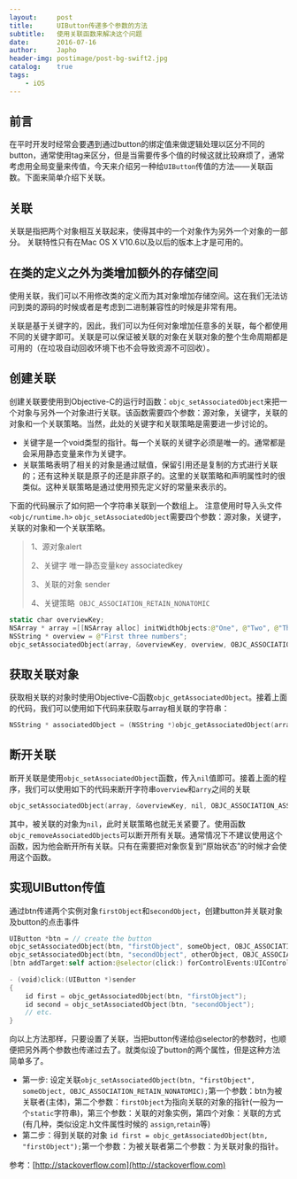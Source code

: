 ```yaml
---
layout:     post
title:      UIButton传递多个参数的方法
subtitle:   使用关联函数来解决这个问题
date:       2016-07-16
author:     Japho
header-img: postimage/post-bg-swift2.jpg
catalog:    true
tags:
    - iOS
---
```


## 前言

在平时开发时经常会要遇到通过button的绑定值来做逻辑处理以区分不同的button，通常使用tag来区分，但是当需要传多个值的时候这就比较麻烦了，通常考虑用全局变量来传值，今天来介绍另一种给`UIButton`传值的方法——关联函数。下面来简单介绍下关联。

## 关联

关联是指把两个对象相互关联起来，使得其中的一个对象作为另外一个对象的一部分。
关联特性只有在Mac OS X V10.6以及以后的版本上才是可用的。

## 在类的定义之外为类增加额外的存储空间

使用关联，我们可以不用修改类的定义而为其对象增加存储空间。这在我们无法访问到类的源码的时候或者是考虑到二进制兼容性的时候是非常有用。

关联是基于关键字的，因此，我们可以为任何对象增加任意多的关联，每个都使用不同的关键字即可。关联是可以保证被关联的对象在关联对象的整个生命周期都是可用的（在垃圾自动回收环境下也不会导致资源不可回收）。

## 创建关联

创建关联要使用到Objective-C的运行时函数：`objc_setAssociatedObject`来把一个对象与另外一个对象进行关联。该函数需要四个参数：源对象，关键字，关联的对象和一个关联策略。当然，此处的关键字和关联策略是需要进一步讨论的。

- 关键字是一个void类型的指针。每一个关联的关键字必须是唯一的。通常都是会采用静态变量来作为关键字。
- 关联策略表明了相关的对象是通过赋值，保留引用还是复制的方式进行关联的；还有这种关联是原子的还是非原子的。这里的关联策略和声明属性时的很类似。这种关联策略是通过使用预先定义好的常量来表示的。

下面的代码展示了如何把一个字符串关联到一个数组上。
注意使用时导入头文件` <objc/runtime.h>`
`objc_setAssociatedObject`需要四个参数：源对象，关键字，关联的对象和一个关联策略。

>1、源对象alert
>
>2、关键字 唯一静态变量key associatedkey
>
>3、关联的对象 sender
>
>4、关键策略  `OBJC_ASSOCIATION_RETAIN_NONATOMIC`

```swift
static char overviewKey;    
NSArray * array =[[NSArray alloc] initWidthObjects:@"One", @"Two", @"Three", nil nil];    
NSString * overview = @"First three numbers";    
objc_setAssociatedObject(array, &overviewKey, overview, OBJC_ASSOCIATION_RETAIN_NONATOMIC); 
```

## 获取关联对象

获取相关联的对象时使用Objective-C函数`objc_getAssociatedObject`。接着上面的代码，我们可以使用如下代码来获取与array相关联的字符串：

```swift
NSString * associatedObject = (NSString *)objc_getAssociatedObject(array, &oveviewKey);
```

## 断开关联

断开关联是使用`objc_setAssociatedObject`函数，传入`nil`值即可。接着上面的程序，我们可以使用如下的代码来断开字符串`overview`和`arry`之间的关联

```swift
objc_setAssociatedObject(array, &overviewKey, nil, OBJC_ASSOCIATION_ASSIGN);
```

其中，被关联的对象为`nil`，此时关联策略也就无关紧要了。使用函数`objc_removeAssociatedObjects`可以断开所有关联。通常情况下不建议使用这个函数，因为他会断开所有关联。只有在需要把对象恢复到“原始状态”的时候才会使用这个函数。

## 实现UIButton传值

通过btn传递两个实例对象`firstObject`和`secondObject`，创建button并关联对象及button的点击事件

```swift
UIButton *btn = // create the button  
objc_setAssociatedObject(btn, "firstObject", someObject, OBJC_ASSOCIATION_RETAIN_NONATOMIC);  
objc_setAssociatedObject(btn, "secondObject", otherObject, OBJC_ASSOCIATION_RETAIN_NONATOMIC);  
[btn addTarget:self action:@selector(click:) forControlEvents:UIControlEventTouchUpInside];  
  
- (void)click:(UIButton *)sender  
{  
    id first = objc_getAssociatedObject(btn, "firstObject");  
    id second = objc_setAssociatedObject(btn, "secondObject");  
    // etc.  
}
```

向以上方法那样，只要设置了关联，当把button传递给@selector的参数时，也顺便把另外两个参数也传递过去了。就类似设了button的两个属性，但是这种方法简单多了。

- 第一步: 设定关联`objc_setAssociatedObject(btn, "firstObject", someObject, OBJC_ASSOCIATION_RETAIN_NONATOMIC);`第一个参数：btn为被关联者(主体)，第二个参数：`firstObject`为指向关联的对象的指针(一般为一个`static`字符串)，第三个参数：关联的对象实例，第四个对象：关联的方式(有几种，类似设定.h文件属性时候的 `assign`,`retain`等)
- 第二步：得到关联的对象
`id first = objc_getAssociatedObject(btn, "firstObject");`第一个参数：为被关联者第二个参数：为关联对象的指针。

参考：[http://stackoverflow.com](http://stackoverflow.com)
